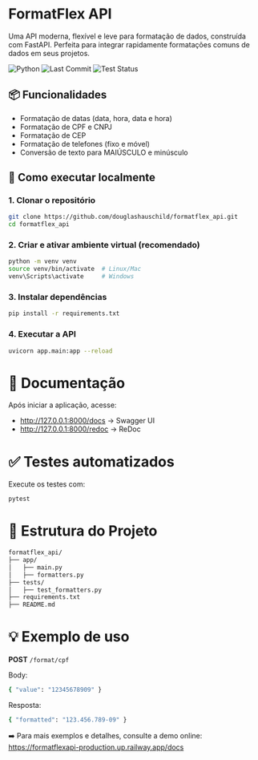 # FormatFlex API

Uma API moderna, flexível e leve para formatação de dados, construída com FastAPI.
Perfeita para integrar rapidamente formatações comuns de dados em seus projetos.

![Python](https://img.shields.io/badge/python-3.11%2B-blue)
![Last Commit](https://img.shields.io/github/last-commit/douglashauschild/formatflex_api)
![Test Status](https://github.com/douglashauschild/formatflex_api/actions/workflows/test.yml/badge.svg)


## 📦 Funcionalidades

- Formatação de datas (data, hora, data e hora)
- Formatação de CPF e CNPJ
- Formatação de CEP
- Formatação de telefones (fixo e móvel)
- Conversão de texto para MAIÚSCULO e minúsculo

## 🚀 Como executar localmente

### 1. Clonar o repositório

```bash
git clone https://github.com/douglashauschild/formatflex_api.git
cd formatflex_api
```

### 2. Criar e ativar ambiente virtual (recomendado)
```bash
python -m venv venv
source venv/bin/activate  # Linux/Mac
venv\Scripts\activate     # Windows
```

### 3. Instalar dependências
```bash
pip install -r requirements.txt
```

### 4. Executar a API
```bash
uvicorn app.main:app --reload
```

# 📖 Documentação
Após iniciar a aplicação, acesse:
- http://127.0.0.1:8000/docs → Swagger UI
- http://127.0.0.1:8000/redoc → ReDoc


# ✅ Testes automatizados
Execute os testes com:
```bash
pytest
```

# 📁 Estrutura do Projeto
```bash
formatflex_api/
├── app/
│   ├── main.py
│   ├── formatters.py
├── tests/
│   ├── test_formatters.py
├── requirements.txt
├── README.md
```

# 💡 Exemplo de uso
**POST** ```/format/cpf ```

Body:
```bash json
{ "value": "12345678909" }
```
Resposta:
```bash json
{ "formatted": "123.456.789-09" }
```

➡️ Para mais exemplos e detalhes, consulte a demo online:
https://formatflexapi-production.up.railway.app/docs